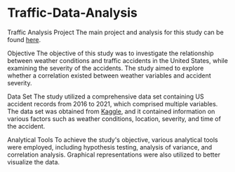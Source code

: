 # Traffic-Data-Analysis

Traffic Analysis Project
The main project and analysis for this study can be found [here](Traffic-Analysis.md).

Objective
The objective of this study was to investigate the relationship between weather conditions and traffic accidents in the United States, 
while examining the severity of the accidents. The study aimed to explore whether a correlation existed between weather variables and accident severity.

Data Set
The study utilized a comprehensive data set containing US accident records from 2016 to 2021, which comprised multiple variables. 
The data set was obtained from [Kaggle](https://www.kaggle.com/datasets/sobhanmoosavi/us-accidents), and it contained information on various factors such as weather conditions, location, severity, and time of the accident.

Analytical Tools
To achieve the study's objective, various analytical tools were employed,
including hypothesis testing, analysis of variance, and correlation analysis. Graphical representations were also utilized to better visualize the data.
